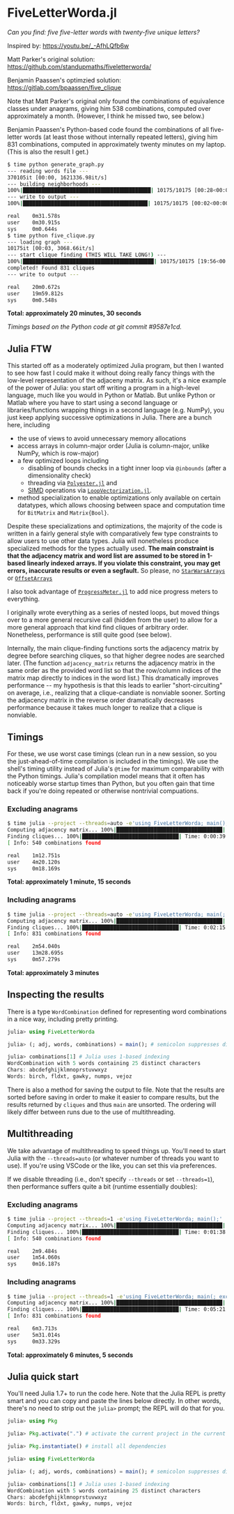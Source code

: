 # FiveLetterWorda.jl

*Can you find: five five-letter words with twenty-five unique letters?*

Inspired by: https://youtu.be/_-AfhLQfb6w

Matt Parker's original solution: https://github.com/standupmaths/fiveletterworda/

Benjamin Paassen's optimzied solution: https://gitlab.com/bpaassen/five_clique

Note that Matt Parker's original only found the combinations of equivalence classes under anagrams, giving him 538 combinations, computed over approximately a month. (However, I think he missed two, see below.)

Benjamin Paassen's Python-based code found the combinations of all five-letter words (at least those without internally repeated letters), giving him 831 combinations, computed in approximately twenty minutes on my laptop. (This is also the result I get.)

```bash
$ time python generate_graph.py
--- reading words file ---
370105it [00:00, 1621336.98it/s]
--- building neighborhoods ---
100%|█████████████████████████████████████████| 10175/10175 [00:28<00:00, 359.17it/s]
--- write to output ---
100%|████████████████████████████████████████| 10175/10175 [00:02<00:00, 4416.99it/s]

real    0m31.578s
user    0m30.915s
sys     0m0.644s
$ time python five_clique.py
--- loading graph ---
10175it [00:03, 3068.66it/s]
--- start clique finding (THIS WILL TAKE LONG!) ---
100%|██████████████████████████████████████████| 10175/10175 [19:56<00:00,  8.50it/s]
completed! Found 831 cliques
--- write to output ---

real    20m0.672s
user    19m59.812s
sys     0m0.548s
```

**Total: approximately 20 minutes, 30 seconds**

*Timings based on the Python code at git commit #9587e1cd.*

## Julia FTW

This started off as a moderately optimized Julia program, but then I wanted to see how fast I could make it without doing really fancy things with the low-level representation of the adjaceny matrix.
As such, it's a nice example of the power of Julia: you start off writing a program in a high-level language, much like
you would in Python or Matlab.
But unlike Python or Matlab where you have to start using a second language or libraries/functions wrapping things in a second language (e.g. NumPy), you just keep applying successive optimizations in Julia.
There are a bunch here, including

- the use of views to avoid unnecessary memory allocations
- access arrays in column-major order (Julia is column-major, unlike NumPy, which is row-major)
- a few optimized loops including
    - disabling of bounds checks in a tight inner loop via `@inbounds` (after a dimensionality check)
    - threading via [`Polyester.jl`](https://juliasimd.github.io/Polyester.jl/stable/) and
    - [SIMD](https://en.wikipedia.org/wiki/Single_instruction,_multiple_data) operations via [`LoopVectorization.jl`](https://juliasimd.github.io/LoopVectorization.jl/stable/).
- method specialization to enable optimizations only available on certain datatypes, which allows choosing between space and computation time for `BitMatrix` and `Matrix{Bool}`.

Despite these specializations and optimizations, the majority of the code is written in a fairly general style with comparatively few type constraints to allow users to use other data types.
Julia will nonetheless produce specialized methods for the types actually used.
**The main constraint is that the adjacency matrix and word list are assumed to be stored in 1-based linearly indexed arrays. If you violate this constraint, you may get errors, inaccurate results or even a segfault.**
So please, no [`StarWarsArrays`](https://github.com/giordano/StarWarsArrays.jl) or [`OffsetArrays`](https://github.com/JuliaArrays/OffsetArrays.jl)

I also took advantage of [`ProgressMeter.jl`](https://github.com/timholy/ProgressMeter.jl) to add nice progress meters to everything.

I originally wrote everything as a series of nested loops, but moved things over to a more general recursive call (hidden from the user) to allow for a more general approach that kind find cliques of arbitrary order.
Nonetheless, performance is still quite good (see below).

Internally, the main clique-finding functions sorts the adjacency matrix by degree before searching cliques, so that higher degree nodes are searched later.
(The function `adjacency_matrix` returns the adjacency matrix in the same order as the provided word list so that the row/column indices of the matrix map directly to indices in the word list.)
This dramatically improves performance -- my hypothesis is that this leads to earlier "short-circuiting" on average, i.e., realizing that a clique-candiate is nonviable sooner.
Sorting the adjacency matrix in the reverse order dramatically decreases performance because it takes much longer to realize that a clique is nonviable.

## Timings

For these, we use worst case timings (clean run in a new session, so you the just-ahead-of-time compilation is included in the timings).
We use the shell's timing utility instead of Julia's `@time` for maximum comparability with the Python timings.
Julia's compilation model means that it often has noticeably worse startup times than Python, but you often gain that time back if you're doing repeated or otherwise nontrivial compuations.

### Excluding anagrams

```bash
$ time julia --project --threads=auto -e'using FiveLetterWorda; main();'
Computing adjacency matrix... 100%|██████████████████████████████████| Time: 0:00:06
Finding cliques... 100%|███████████████████████████████| Time: 0:00:39 ( 6.62 ms/it)
[ Info: 540 combinations found

real    1m12.751s
user    4m20.120s
sys     0m18.169s
```

**Total: approximately 1 minute, 15 seconds**

### Including anagrams

```bash
$ time julia --project --threads=auto -e'using FiveLetterWorda; main(; exclude_anagrams=false);'
Computing adjacency matrix... 100%|██████████████████████████████████| Time: 0:00:16
Finding cliques... 100%|███████████████████████████████| Time: 0:02:15 (13.35 ms/it)
[ Info: 831 combinations found

real    2m54.040s
user    13m28.695s
sys     0m57.279s
```

**Total: approximately 3 minutes**

## Inspecting the results

There is a type `WordCombination` defined for representing word combinations in a nice way, including pretty printing.

```julia
julia> using FiveLetterWorda

julia> (; adj, words, combinations) = main(); # semicolon suppresses displaying the return value

julia> combinations[1] # Julia uses 1-based indexing
WordCombination with 5 words containing 25 distinct characters
Chars: abcdefghijklmnoprstuvwxyz
Words: birch, fldxt, gawky, numps, vejoz
```

There is also a method for saving the output to file. Note that the results are sorted before saving in order to make it easier to compare results, but the results returned by `cliques` and thus `main` are unsorted.
The ordering will likely differ between runs due to the use of multithreading.

## Multithreading

We take advantage of multithreading to speed things up. You'll need to start Julia with the `--threads=auto` (or whatever number of threads you want to use). If you're using VSCode or the like, you can set this via preferences.

If we disable threading (i.e., don't specify `--threads` or set `--threads=1`), then performance suffers quite a bit (runtime essentially doubles):

### Excluding anagrams

```bash
$ time julia --project --threads=1 -e'using FiveLetterWorda; main();'
Computing adjacency matrix... 100%|██████████████████████████████████| Time: 0:00:10
Finding cliques... 100%|███████████████████████████████| Time: 0:01:38 (16.52 ms/it)
[ Info: 540 combinations found

real    2m9.484s
user    1m54.060s
sys     0m16.187s
```

### Including anagrams

```bash
$ time julia --project --threads=1 -e'using FiveLetterWorda; main(; exclude_anagrams=false);'
Computing adjacency matrix... 100%|██████████████████████████████████| Time: 0:00:21
Finding cliques... 100%|███████████████████████████████| Time: 0:05:21 (31.57 ms/it)
[ Info: 831 combinations found

real    6m3.713s
user    5m31.014s
sys     0m33.329s
```

**Total: approximately 6 minutes, 5 seconds**


## Julia quick start

You'll need Julia 1.7+ to run the code here.
Note that the Julia REPL is pretty smart and you can copy and paste the lines below directly.
In other words, there's no need to strip out the `julia>` prompt; the REPL will do that for you.

```julia
julia> using Pkg

julia> Pkg.activate(".") # activate the current project in the current directory

julia> Pkg.instantiate() # install all dependencies

julia> using FiveLetterWorda

julia> (; adj, words, combinations) = main(); # semicolon suppresses displaying the return value

julia> combinations[1] # Julia uses 1-based indexing
WordCombination with 5 words containing 25 distinct characters
Chars: abcdefghijklmnoprstuvwxyz
Words: birch, fldxt, gawky, numps, vejoz

```
